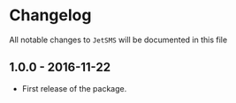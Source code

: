 # Changelog

All notable changes to `JetSMS` will be documented in this file

## 1.0.0 - 2016-11-22
- First release of the package.
